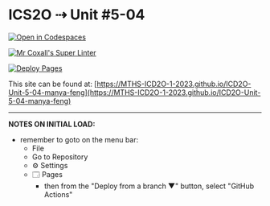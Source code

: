 # ICS2O ⇢ Unit #5-04

[![Open in Codespaces](https://classroom.github.com/assets/launch-codespace-7f7980b617ed060a017424585567c406b6ee15c891e84e1186181d67ecf80aa0.svg)](https://classroom.github.com/open-in-codespaces?assignment_repo_id=14951090)

[![Mr Coxall's Super Linter](https://github.com/MTHS-ICD2O-1-2023/ICD2O-Unit-5-04-manya-feng/workflows/Mr%20Coxall's%20Super%20Linter/badge.svg)](https://github.com/MTHS-ICD2O-1-2023/ICD2O-Unit-5-04-manya-feng/actions)

[![Deploy Pages](https://github.com/MTHS-ICD2O-1-2023/ICD2O-Unit-5-04-manya-feng/workflows/Deploy%20Pages/badge.svg)](https://github.com/MTHS-ICD2O-1-2023/ICD2O-Unit-5-04-manya-feng/actions)

This site can be found at: [https://MTHS-ICD2O-1-2023.github.io/ICD2O-Unit-5-04-manya-feng](https://MTHS-ICD2O-1-2023.github.io/ICD2O-Unit-5-04-manya-feng)

---

**NOTES ON INITIAL LOAD:**
- remember to goto on the menu bar:
  - File
  - Go to Repository
  - ⚙ Settings
  - 🗔 Pages
    - then from the "Deploy from a branch ▼" button, select "GitHub Actions"
